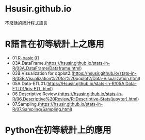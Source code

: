 # Hsusir.github.io
不廢話的統計程式語言

# R語言在初等統計上之應用
- 01.[R-basic 01](https://hsusir.github.io/stats-in-R/01.R-basic%2001/R-Basic01.html)
- 03A.DataFrame.(https://hsusir.github.io/stats-in-R/03A.DataFrame/Dataframe.html)
- 03B.Visualization for qqplot2.(https://hsusir.github.io/stats-in-R/03B.Visualization%20for%20qqplot2/Data-Visualization.html)
- 05A.Data-ETL01.(https://Hsusir.github.io/stats-in-R/05A.Data-ETL01/iris-ETL.html)
- 06.Descriptive Review.(https://hsusir.github.io/stats-in-R/06.Descriptive%20Review/R-Descriptive-Stats(jupyter).html)
- 07.Sampling.(https://hsusir.github.io/stats-in-R/07.Sampling/Sampling.html)



# Python在初等統計上的應用
